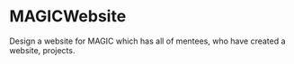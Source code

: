 # MAGICWebsite
Design a website for MAGIC which has all of mentees, who have created a website, projects.
